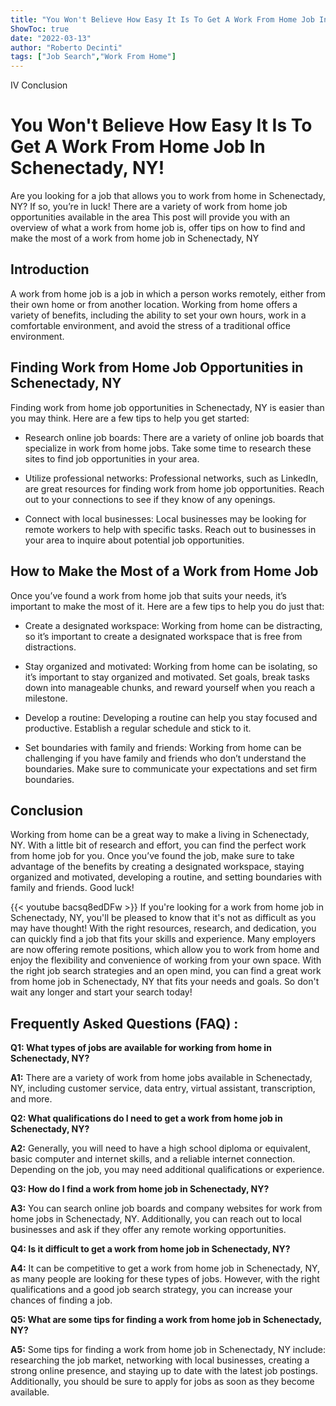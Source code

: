 ```yaml
---
title: "You Won't Believe How Easy It Is To Get A Work From Home Job In Schenectady, NY!"
ShowToc: true 
date: "2022-03-13"
author: "Roberto Decinti" 
tags: ["Job Search","Work From Home"]
---
```

IV Conclusion

# You Won't Believe How Easy It Is To Get A Work From Home Job In Schenectady, NY!

Are you looking for a job that allows you to work from home in Schenectady, NY? If so, you’re in luck! There are a variety of work from home job opportunities available in the area This post will provide you with an overview of what a work from home job is, offer tips on how to find and make the most of a work from home job in Schenectady, NY

## Introduction

A work from home job is a job in which a person works remotely, either from their own home or from another location. Working from home offers a variety of benefits, including the ability to set your own hours, work in a comfortable environment, and avoid the stress of a traditional office environment.

## Finding Work from Home Job Opportunities in Schenectady, NY

Finding work from home job opportunities in Schenectady, NY is easier than you may think. Here are a few tips to help you get started:

* Research online job boards: There are a variety of online job boards that specialize in work from home jobs. Take some time to research these sites to find job opportunities in your area.

* Utilize professional networks: Professional networks, such as LinkedIn, are great resources for finding work from home job opportunities. Reach out to your connections to see if they know of any openings.

* Connect with local businesses: Local businesses may be looking for remote workers to help with specific tasks. Reach out to businesses in your area to inquire about potential job opportunities.

## How to Make the Most of a Work from Home Job

Once you’ve found a work from home job that suits your needs, it’s important to make the most of it. Here are a few tips to help you do just that:

* Create a designated workspace: Working from home can be distracting, so it’s important to create a designated workspace that is free from distractions.

* Stay organized and motivated: Working from home can be isolating, so it’s important to stay organized and motivated. Set goals, break tasks down into manageable chunks, and reward yourself when you reach a milestone.

* Develop a routine: Developing a routine can help you stay focused and productive. Establish a regular schedule and stick to it.

* Set boundaries with family and friends: Working from home can be challenging if you have family and friends who don’t understand the boundaries. Make sure to communicate your expectations and set firm boundaries.

## Conclusion

Working from home can be a great way to make a living in Schenectady, NY. With a little bit of research and effort, you can find the perfect work from home job for you. Once you’ve found the job, make sure to take advantage of the benefits by creating a designated workspace, staying organized and motivated, developing a routine, and setting boundaries with family and friends. Good luck!

{{< youtube bacsq8edDFw >}} 
If you're looking for a work from home job in Schenectady, NY, you'll be pleased to know that it's not as difficult as you may have thought! With the right resources, research, and dedication, you can quickly find a job that fits your skills and experience. Many employers are now offering remote positions, which allow you to work from home and enjoy the flexibility and convenience of working from your own space. With the right job search strategies and an open mind, you can find a great work from home job in Schenectady, NY that fits your needs and goals. So don't wait any longer and start your search today!

## Frequently Asked Questions (FAQ) :
**Q1: What types of jobs are available for working from home in Schenectady, NY?**

**A1:** There are a variety of work from home jobs available in Schenectady, NY, including customer service, data entry, virtual assistant, transcription, and more.

**Q2: What qualifications do I need to get a work from home job in Schenectady, NY?**

**A2:** Generally, you will need to have a high school diploma or equivalent, basic computer and internet skills, and a reliable internet connection. Depending on the job, you may need additional qualifications or experience. 

**Q3: How do I find a work from home job in Schenectady, NY?**

**A3:** You can search online job boards and company websites for work from home jobs in Schenectady, NY. Additionally, you can reach out to local businesses and ask if they offer any remote working opportunities. 

**Q4: Is it difficult to get a work from home job in Schenectady, NY?**

**A4:** It can be competitive to get a work from home job in Schenectady, NY, as many people are looking for these types of jobs. However, with the right qualifications and a good job search strategy, you can increase your chances of finding a job. 

**Q5: What are some tips for finding a work from home job in Schenectady, NY?**

**A5:** Some tips for finding a work from home job in Schenectady, NY include: researching the job market, networking with local businesses, creating a strong online presence, and staying up to date with the latest job postings. Additionally, you should be sure to apply for jobs as soon as they become available.



